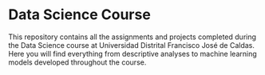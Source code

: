 # Data Science Course

This repository contains all the assignments and projects completed during the Data Science course at Universidad Distrital Francisco José de Caldas. Here you will find everything from descriptive analyses to machine learning models developed throughout the course.
